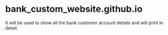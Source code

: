 # bank_custom_website.github.io
It will be used to show all the bank customer account details and will print in detail.
